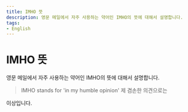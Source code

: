 ```yaml
---
title: IMHO 뜻
description: 영문 메일에서 자주 사용하는 약어인 IMHO의 뜻에 대해서 설명합니다.
tags:
- English
---
```



IMHO 뜻
===


영문 메일에서 자주 사용하는 약어인 IMHO의 뜻에 대해서 설명합니다. 


> IMHO stands for 'in my humble opinion'
제 겸손한 의견으로는 


이상입니다.
